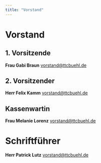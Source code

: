 ```yaml
---
title: "Vorstand"
---
```

# Vorstand

## 1. Vorsitzende
**Frau Gabi Braun**
[vorstand@ttcbuehl.de](mailto:vorstand@ttcbuehl.de)

## 2. Vorsitzender
**Herr Felix Kamm**
[vorstand@ttcbuehl.de](mailto:vorstand@ttcbuehl.de)

## Kassenwartin
**Frau Melanie Lorenz**
[vorstand@ttcbuehl.de](mailto:vorstand@ttcbuehl.de)

# Schriftführer
**Herr Patrick Lutz**
[vorstand@ttcbuehl.de](mailto:vorstand@ttcbuehl.de)
